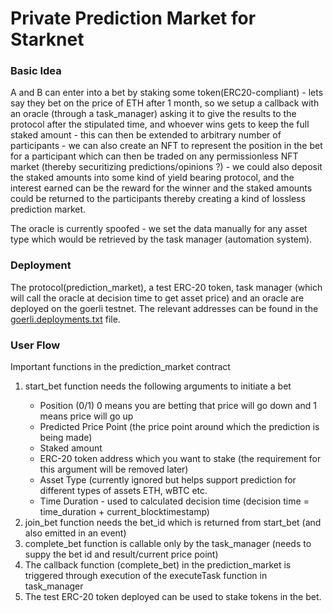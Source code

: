 # Private Prediction Market for Starknet

### Basic Idea
<p>A and B can enter into a bet by staking some token(ERC20-compliant) - lets say they bet on the price of ETH after 1 month, so we setup a callback with an oracle (through a task_manager) asking it to give the results to the protocol after the stipulated time, and whoever wins gets to keep the full staked amount - this can then be extended to arbitrary number of participants - we can also create an NFT to represent the position in the bet for a participant which can then be traded on any permissionless NFT market (thereby securitizing predictions/opinions ?) - we could also deposit the staked amounts into some kind of yield bearing protocol, and the interest earned can be the reward for the winner and the staked amounts could be returned to the participants thereby creating a kind of lossless prediction market.</p>

<p>
The oracle is currently spoofed - we set the data manually for any asset type which would be retrieved by the task manager (automation system).</p>

### Deployment
The protocol(prediction_market), a test ERC-20 token, task manager (which will call the oracle at decision time to get asset price) and an oracle are deployed on the goerli testnet. The relevant addresses can be found in the [goerli.deployments.txt](https://github.com/udayj/starknet_prediction_market/blob/master/goerli.deployments.txt) file.

### User Flow
Important functions in the prediction_market contract
<ol>
  
  <li>start_bet function needs the following arguments to initiate a bet</li>
<ul>
  <li>Position (0/1) 0 means you are betting that price will go down and 1 means price will go up</li>
  <li>Predicted Price Point (the price point around which the prediction is being made)</li>
  <li>Staked amount</li>
  <li>ERC-20 token address which you want to stake (the requirement for this argument will be removed later) </li>
  <li>Asset Type (currently ignored but helps support prediction for different types of assets ETH, wBTC etc.</li>
  <li>Time Duration - used to calculated decision time (decision time = time_duration + current_blocktimestamp)</li>
</ul>
<li>join_bet function needs the bet_id which is returned from start_bet (and also emitted in an event)</li>
<li>complete_bet function is callable only by the task_manager (needs to suppy the bet id and result/current price point)</li>
<li>The callback function (complete_bet) in the prediction_market is triggered through execution of the executeTask function in task_manager</li>
  <li>The test ERC-20 token deployed can be used to stake tokens in the bet.</li>

